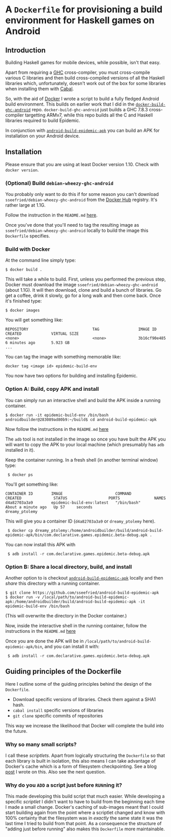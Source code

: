 # A `Dockerfile` for provisioning a build environment for Haskell games on Android

## Introduction

Building Haskell games for mobile devices, while possible, isn't that easy.

Apart from requiring a [GHC](http://haskell.org/ghc) cross-compiler, you must cross-compile
various C libraries and then build cross-compiled versions of all the Haskell libraries which,
unfortunately, doesn't work out of the box for some libraries when installing them with
[Cabal](https://www.haskell.org/cabal/).

So, with the aid of [Docker](https://www.docker.com) I wrote a script to build a fully
fledged Android build environment. This builds on earlier work that I did in the
[`docker-build-ghc-android`](https://github.com/sseefried/docker-build-ghc-android) repo.
`docker-build-ghc-android` just builds a GHC 7.8.3 cross-compiler targetting ARMv7, while this
repo builds all the C and Haskell libraries required to build Epidemic.

In conjunction with [`android-build-epidemic-apk`](https://github.com/sseefried/android-build-epidemic-apk)
you can build an APK for installation on your Android device.

## Installation

Please ensure that you are using at least Docker version 1.10. Check with `docker version`.

### (Optional) Build `debian-wheezy-ghc-android`

You probably only want to do this if for some reason you can't download
`sseefried/debian-wheezy-ghc-android` from the
[Docker Hub](https://registry.hub.docker.com/search?q=library) registry. It's rather large
at 1.1G.

Follow the instruction in the `README.md` [here](https://github.com/sseefried/docker-build-ghc-android).

Once you've done that you'll need to tag the resulting image as `sseefried/debian-wheezy-ghc-android`
locally to build the image this `Dockerfile` specifies.

### Build with Docker

At the command line simply type:

    $ docker build .

This will take a while to build. First, unless you performed the previous step, Docker must download
the image `sseefried/debian-wheezy-ghc-android` (about 1.1G). It will then download, clone and build
a bunch of libraries. Go get a coffee, drink it slowly, go for a long walk and then come back.
Once it's finished type:

    $ docker images

You will get something like:

    REPOSITORY                            TAG                 IMAGE ID            CREATED             VIRTUAL SIZE
    <none>                                <none>              3b16cf90e485        6 minutes ago       5.923 GB
    ...

You can tag the image with something memorable like:

    docker tag <image id> epidemic-build-env

You now have two options for building and installing Epidemic.

### Option A: Build, copy APK and install

You can simply run an interactive shell and build the APK inside a running container.


    $ docker run -it epidemic-build-env /bin/bash
    androidbuilder@283089ad80b9:~/build$ cd android-build-epidemic-apk

Now follow the instructions in the `README.md` [here](https://github.com/sseefried/android-build-epidemic-apk)

The `adb` tool is not installed in the image so once you have built the APK you will want to
copy the APK to your local machine (which presumably has `adb` installed in it).

Keep the container running. In a fresh shell (in another terminal window) type:

     $ docker ps

You'll get something like:

    CONTAINER ID        IMAGE                       COMMAND             CREATED              STATUS                  PORTS               NAMES
    d4a82703a3a9        epidemic-build-env:latest   "/bin/bash"         About a minute ago   Up 57     seconds                           dreamy_ptolemy

This will give you a container ID (`d4a82703a3a9` or `dreamy_ptolemy` here).

     $ docker cp dreamy_ptolemy:/home/androidbuilder/build/android-build-epidemic-apk/bin/com.declarative.games.epidemic.beta-debug.apk .

You can now install this APK with

     $ adb install -r com.declarative.games.epidemic.beta-debug.apk

### Option B: Share a local directory, build, and install

Another option to is checkout [`android-build-epidemic-apk`](https://github.com/sseefried/android-build-epidemic-apk)
locally and then *share* this directory with a running container.

    $ git clone https://github.com/sseefried/android-build-epidemic-apk
    $ docker run -v /local/path/to/android-build-epidemic-apk:/home/androidbuilder/build/android-build-epidemic-apk -it epidemic-build-env /bin/bash

(This will overwrite the directory in the Docker container.)

Now, inside the interactive shell in the running container, follow the instructions in the
`README.md` [here](https://github.com/sseefried/android-build-epidemic-apk)

Once you are done the APK will be in `/local/path/to/android-build-epidemic-apk/bin`, and
you can install it with:

     $ adb install -r com.declarative.games.epidemic.beta-debug.apk


## Guiding principles of the Dockerfile

Here I outline some of the guiding principles behind the design of the `Dockerfile`.

* Download specific versions of libraries. Check them against a SHA1 hash.
* `cabal install` specific versions of libraries
* `git clone` specific commits of repositories

This way we increase the likelihood that Docker will complete the build into the future.

### Why so many small scripts?

I call these *scriptlets*. Apart from logically structuring the `Dockerfile` so that each library is
built in isolation, this also means I can take advantage of Docker's cache which is a form of
filesystem checkpointing. See a blog
[post](http://lambdalog.seanseefried.com/posts/2014-12-12-docker-build-scripts.html) I wrote on
this. Also see the next question.

### Why do you `ADD` a script just before `RUN`ning it?

This made developing this build script that much easier. While developing a specific *scriptlet* I
didn't want to have to build from the beginning each time I made a small change. Docker's caching of
sub-images meant that I could start building again from the point where a scriptlet changed and know
with 100% certainty that the filesystem was in *exactly* the same state it was the last time I tried
to build from that point. As a consequence the structure of "adding just before running" also makes this
`Dockerfile` more maintainable.
